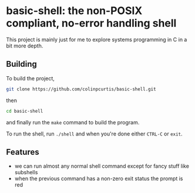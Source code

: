 # basic-shell: the non-POSIX compliant, no-error handling shell

This project is mainly just for me to explore systems programming in C in a bit more depth.

## Building
To build the project,
```bash
git clone https://github.com/colinpcurtis/basic-shell.git
```
then 
```bash
cd basic-shell
```
and finally run the `make` command to build the program.

To run the shell, run `./shell` and when you're done either `CTRL-C` or `exit`.

## Features
- we can run almost any normal shell command except for fancy stuff like subshells
- when the previous command has a non-zero exit status the prompt is red
